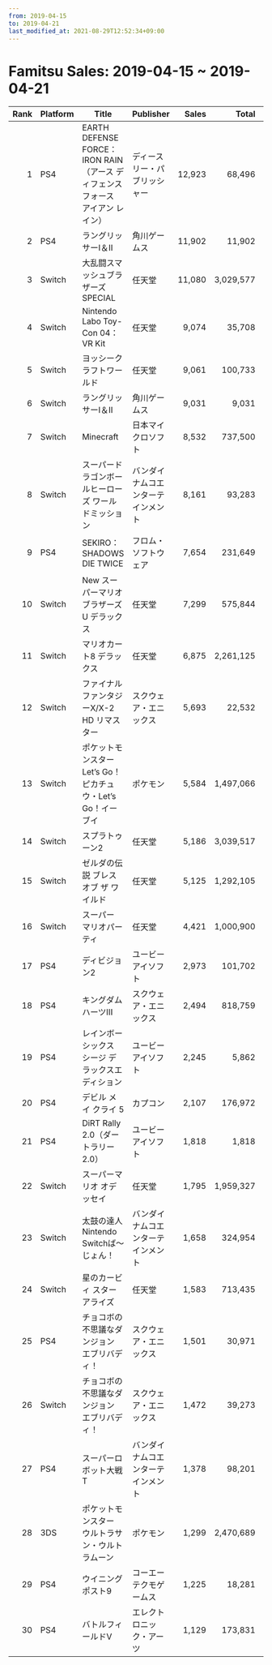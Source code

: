 ```yaml
---
from: 2019-04-15
to: 2019-04-21
last_modified_at: 2021-08-29T12:52:34+09:00
---
```

# Famitsu Sales: 2019-04-15 ~ 2019-04-21
| Rank | Platform | Title | Publisher | Sales | Total | Rate | New |
| -: | -- | -- | -- | -: | -: | -: | -- |
| 1 | PS4 | EARTH DEFENSE FORCE： IRON RAIN（アース ディフェンス フォース アイアン レイン） | ディースリー・パブリッシャー | 12,923 | 68,496 | 20% |  |
| 2 | PS4 | ラングリッサーI＆II | 角川ゲームス | 11,902 | 11,902 | 20% | **New** |
| 3 | Switch | 大乱闘スマッシュブラザーズ SPECIAL | 任天堂 | 11,080 | 3,029,577 | 20% |  |
| 4 | Switch | Nintendo Labo Toy-Con 04： VR Kit | 任天堂 | 9,074 | 35,708 | 60% |  |
| 5 | Switch | ヨッシークラフトワールド | 任天堂 | 9,061 | 100,733 | 40% |  |
| 6 | Switch | ラングリッサーI＆II | 角川ゲームス | 9,031 | 9,031 | 40% | **New** |
| 7 | Switch | Minecraft | 日本マイクロソフト | 8,532 | 737,500 | 20% |  |
| 8 | Switch | スーパードラゴンボールヒーローズ ワールドミッション | バンダイナムコエンターテインメント | 8,161 | 93,283 | 40% |  |
| 9 | PS4 | SEKIRO： SHADOWS DIE TWICE | フロム・ソフトウェア | 7,654 | 231,649 | 20% |  |
| 10 | Switch | New スーパーマリオブラザーズ U デラックス | 任天堂 | 7,299 | 575,844 | 20% |  |
| 11 | Switch | マリオカート8 デラックス | 任天堂 | 6,875 | 2,261,125 | 20% |  |
| 12 | Switch | ファイナルファンタジーX/X-2 HD リマスター | スクウェア・エニックス | 5,693 | 22,532 | 40% |  |
| 13 | Switch | ポケットモンスター Let’s Go！ ピカチュウ・Let’s Go！イーブイ | ポケモン | 5,584 | 1,497,066 | 20% |  |
| 14 | Switch | スプラトゥーン2 | 任天堂 | 5,186 | 3,039,517 | 20% |  |
| 15 | Switch | ゼルダの伝説 ブレス オブ ザ ワイルド | 任天堂 | 5,125 | 1,292,105 | 20% |  |
| 16 | Switch | スーパー マリオパーティ | 任天堂 | 4,421 | 1,000,900 | 20% |  |
| 17 | PS4 | ディビジョン2 | ユービーアイソフト | 2,973 | 101,702 | 20% |  |
| 18 | PS4 | キングダム ハーツIII | スクウェア・エニックス | 2,494 | 818,759 | 20% |  |
| 19 | PS4 | レインボーシックス シージ デラックスエディション | ユービーアイソフト | 2,245 | 5,862 | 80% |  |
| 20 | PS4 | デビル メイ クライ 5 | カプコン | 2,107 | 176,972 | 20% |  |
| 21 | PS4 | DiRT Rally 2.0（ダートラリー 2.0） | ユービーアイソフト | 1,818 | 1,818 | 80% | **New** |
| 22 | Switch | スーパーマリオ オデッセイ | 任天堂 | 1,795 | 1,959,327 | 20% |  |
| 23 | Switch | 太鼓の達人 Nintendo Switchば〜じょん！ | バンダイナムコエンターテインメント | 1,658 | 324,954 | 20% |  |
| 24 | Switch | 星のカービィ スターアライズ | 任天堂 | 1,583 | 713,435 | 20% |  |
| 25 | PS4 | チョコボの不思議なダンジョン エブリバディ！ | スクウェア・エニックス | 1,501 | 30,971 | 20% |  |
| 26 | Switch | チョコボの不思議なダンジョン エブリバディ！ | スクウェア・エニックス | 1,472 | 39,273 | 20% |  |
| 27 | PS4 | スーパーロボット大戦T | バンダイナムコエンターテインメント | 1,378 | 98,201 | 20% |  |
| 28 | 3DS | ポケットモンスター ウルトラサン・ウルトラムーン | ポケモン | 1,299 | 2,470,689 | 20% |  |
| 29 | PS4 | ウイニングポスト9 | コーエーテクモゲームス | 1,225 | 18,281 | 40% |  |
| 30 | PS4 | バトルフィールドV | エレクトロニック・アーツ | 1,129 | 173,831 | 40% |  |
